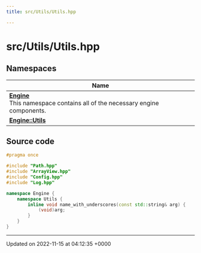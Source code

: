 ```yaml
---
title: src/Utils/Utils.hpp

---
```


# src/Utils/Utils.hpp



## Namespaces

| Name           |
| -------------- |
| **[Engine](/namespaces/namespaceEngine.md)** <br>This namespace contains all of the necessary engine components.  |
| **[Engine::Utils](/namespaces/namespaceEngine_1_1Utils.md)**  |




## Source code

```cpp
#pragma once

#include "Path.hpp"
#include "ArrayView.hpp"
#include "Config.hpp"
#include "Log.hpp"

namespace Engine {
    namespace Utils {
        inline void name_with_underscores(const std::string& arg) {
            (void)arg;
        }
    }
}
```


-------------------------------

Updated on 2022-11-15 at 04:12:35 +0000
